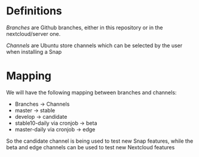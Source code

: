# Definitions

*Branches* are Github branches, either in this repository or in the nextcloud/server one.

*Channels* are Ubuntu store channels which can be selected by the user when installing a Snap

# Mapping

We will have the following mapping between branches and channels:

* Branches -> Channels
* master -> stable
* develop -> candidate
* stable10-daily via cronjob -> beta
* master-daily via cronjob -> edge

So the candidate channel is being used to test new Snap features, while the beta and edge channels can be used to test new Nextcloud features